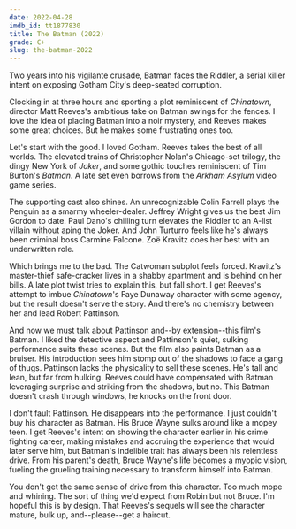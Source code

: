 ```yaml
---
date: 2022-04-28
imdb_id: tt1877830
title: The Batman (2022)
grade: C+
slug: the-batman-2022
---
```


Two years into his vigilante crusade, Batman faces the Riddler, a serial killer intent on exposing Gotham City's deep-seated corruption.

<!-- end -->

Clocking in at three hours and sporting a plot reminiscent of <span data-imdb-id="tt0071315">_Chinatown_</span>, director Matt Reeves's ambitious take on Batman swings for the fences. I love the idea of placing Batman into a noir mystery, and Reeves makes some great choices. But he makes some frustrating ones too.

Let's start with the good. I loved Gotham. Reeves takes the best of all worlds. The elevated trains of <span data-imdb-id="tt0372784">Christopher Nolan's Chicago-set trilogy</span>, the dingy New York of <span data-imdb-id="tt7286456">_Joker_</span>, and some gothic touches reminiscent of Tim Burton's <span data-imdb-id="tt0096895">_Batman_</span>. A late set even borrows from the _Arkham Asylum_ video game series.

The supporting cast also shines. An unrecognizable Colin Farrell plays the Penguin as a smarmy wheeler-dealer. Jeffrey Wright gives us the best Jim Gordon to date. Paul Dano's chilling turn elevates the Riddler to an A-list villain without aping the Joker. And John Turturro feels like he's always been criminal boss Carmine Falcone. Zoë Kravitz does her best with an underwritten role.

Which brings me to the bad. The Catwoman subplot feels forced. Kravitz's master-thief safe-cracker lives in a shabby apartment and is behind on her bills. A late plot twist tries to explain this, but fall short. I get Reeves's attempt to imbue _Chinatown_'s Faye Dunaway character with some agency, but the result doesn't serve the story. And there's no chemistry between her and lead Robert Pattinson.

And now we must talk about Pattinson and--by extension--this film's Batman. I liked the detective aspect and Pattinson's quiet, sulking performance suits these scenes. But the film also paints Batman as a bruiser. His introduction sees him stomp out of the shadows to face a gang of thugs. Pattinson lacks the physicality to sell these scenes. He's tall and lean, but far from hulking. Reeves could have compensated with Batman leveraging surprise and striking from the shadows, but no. This Batman doesn't crash through windows, he knocks on the front door.

I don't fault Pattinson. He disappears into the performance. I just couldn't buy his character as Batman. His Bruce Wayne sulks around like a mopey teen. I get Reeves's intent on showing the character earlier in his crime fighting career, making mistakes and accruing the experience that would later serve him, but Batman's indelible trait has always been his relentless drive. From his parent's death, Bruce Wayne's life becomes a myopic vision, fueling the grueling training necessary to transform himself into Batman.

You don't get the same sense of drive from this character. Too much mope and whining. The sort of thing we'd expect from Robin but not Bruce. I'm hopeful this is by design. That Reeves's sequels will see the character mature, bulk up, and--please--get a haircut.